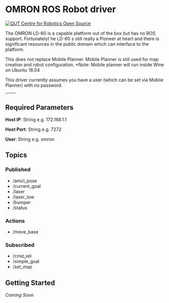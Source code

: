 # OMRON ROS Robot driver

[![QUT Centre for Robotics Open Source](https://github.com/qcr/qcr.github.io/raw/master/misc/badge.svg)](https://qcr.github.io)

The OMRON LD-60 is a capable platform out of the box but has no ROS support. Fortunatelyt he LD-60 s still really a Pioneer at heart and there is significant resources in the public domain which can interface to the platform. 

This does not replace Mobile Planner. Mobile Planner is still used for map creation and robot configuration. *Note: Mobile planner will run inside Wine on Ubuntu 18.04

This driver currently assumes you have a user (which can be set via Mobile Planner) with no password. 

<img src="./docs/omron_robot.jpg" alt="LD-60 Robot" style="zoom:33%;" />

## Required Parameters

 **Host IP**: String     e.g. 172.168.1.1

 **Host Port**: String     e.g. 7272

 **User**: String  e.g. omron



## Topics 

### Published

* /amcl_pose
* /current_goal
* /laser
* /laser_low
* /bumper
* /status

### Actions

* /move_base

### Subscribed

* /cmd_vel
* /simple_goal
* /set_map



## Getting Started

*Coming Soon*
